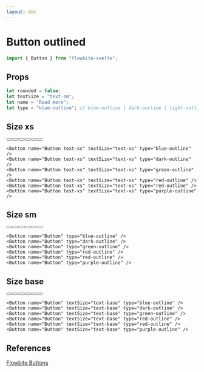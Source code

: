 ```yaml
---
layout: doc
---
```


<script>
  import { Button }from '$lib/index';
</script>

<h1 class="text-3xl w-full text-gray-900 dark:text-white">Button outlined</h1>

```js
import { Button } from "flowbite-svelte";
```

<h2 class="text-2xl w-full text-gray-900 dark:text-white py-8">Props</h2>

```js
let rounded = false;
let textSize = "text-sm";
let name = "Read more";
let type = "blue-outline"; // blue-outline | dark-outline | light-outline| green-outline | red-outline | yellow -outline| puple-outline
```

<h2 class="text-2xl w-full dark:text-white py-8">Size xs</h2>

<div class="rounded-xl w-full my-4 mx-auto bg-gradient-to-r bg-white dark:bg-gray-900 border border-gray-200 dark:border-gray-700 p-2 sm:p-6">
  <Button name="Button text-xs" textSize="text-xs" type="blue-outline" />
  <Button name="Button text-xs" textSize="text-xs" type="dark-outline" />
  <Button name="Button text-xs" textSize="text-xs" type="green-outline" />
  <Button name="Button text-xs" textSize="text-xs" type="red-outline" />
  <Button name="Button text-xs" textSize="text-xs" type="red-outline" />
  <Button name="Button text-xs" textSize="text-xs" type="purple-outline" />
</div>

```svelte
<Button name="Button text-xs" textSize="text-xs" type="blue-outline" />
<Button name="Button text-xs" textSize="text-xs" type="dark-outline" />
<Button name="Button text-xs" textSize="text-xs" type="green-outline" />
<Button name="Button text-xs" textSize="text-xs" type="red-outline" />
<Button name="Button text-xs" textSize="text-xs" type="red-outline" />
<Button name="Button text-xs" textSize="text-xs" type="purple-outline" />
```


<h2 class="text-2xl w-full dark:text-white py-8">Size sm</h2>

<div class="rounded-xl w-full my-4 mx-auto bg-gradient-to-r bg-white dark:bg-gray-900 border border-gray-200 dark:border-gray-700 p-2 sm:p-6">
  <Button name="Button" type="blue-outline" />
  <Button name="Button" type="dark-outline" />
  <Button name="Button" type="green-outline" />
  <Button name="Button" type="red-outline" />
  <Button name="Button" type="red-outline" />
  <Button name="Button" type="purple-outline" />
</div>

```svelte
<Button name="Button" type="blue-outline" />
<Button name="Button" type="dark-outline" />
<Button name="Button" type="green-outline" />
<Button name="Button" type="red-outline" />
<Button name="Button" type="red-outline" />
<Button name="Button" type="purple-outline" />
```


<h2 class="text-2xl w-full dark:text-white py-8">Size base</h2>

<div class="rounded-xl w-full my-4 mx-auto bg-gradient-to-r bg-white dark:bg-gray-900 border border-gray-200 dark:border-gray-700 p-2 sm:p-6">
<Button name="Button" textSize="text-base" type="blue-outline" />
<Button name="Button" textSize="text-base" type="dark-outline" />
<Button name="Button" textSize="text-base" type="green-outline" />
<Button name="Button" textSize="text-base" type="red-outline" />
<Button name="Button" textSize="text-base" type="red-outline" />
<Button name="Button" textSize="text-base" type="purple-outline" />
</div>

```svelte
<Button name="Button" textSize="text-base" type="blue-outline" />
<Button name="Button" textSize="text-base" type="dark-outline" />
<Button name="Button" textSize="text-base" type="green-outline" />
<Button name="Button" textSize="text-base" type="red-outline" />
<Button name="Button" textSize="text-base" type="red-outline" />
<Button name="Button" textSize="text-base" type="purple-outline" />
```

<h2 class="text-2xl w-full dark:text-white py-8">References</h2>

<p class="dark:text-white text-base"><a href="https://flowbite.com/docs/components/buttons/" target="_blank" class="text-blue-600 hover:underline dark:text-blue-500">Flowbite Buttons</a></p>